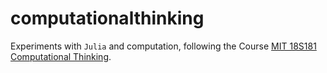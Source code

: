 # computationalthinking

Experiments with `Julia` and computation, following the Course [MIT 18S181 Computational Thinking](https://computationalthinking.mit.edu/Fall20).
